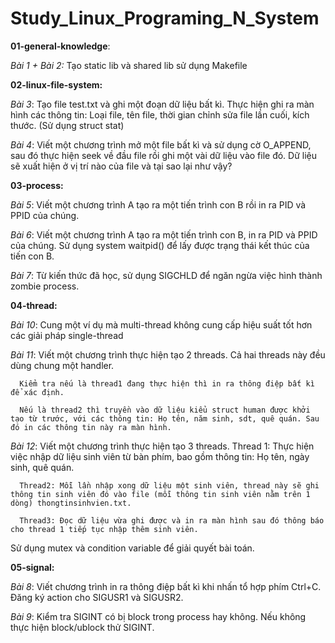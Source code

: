 # Study_Linux_Programing_N_System


**01-general-knowledge**: 

_Bài 1 + Bài 2:_ Tạo static lib và shared lib sử dụng Makefile

**02-linux-file-system:**

  _Bài 3_: Tạo file test.txt và ghi một đoạn dữ liệu bất kì. Thực hiện ghi ra màn hình các thông tin: Loại file, tên file, thời gian chỉnh sửa file lần cuối, kích thước. (Sử dụng struct stat)
  
  _Bài 4_: Viết một chương trình mở một file bất kì và sử dụng cờ O_APPEND, sau đó thực hiện seek về đầu file rồi ghi một vài dữ liệu vào file đó. Dữ liệu sẽ xuất hiện ở vị trí nào của file và tại sao lại như vậy?

**03-process:**

  _Bài 5_: Viết một chương trình A tạo ra một tiến trình con B rồi in ra PID và PPID của chúng.
  
  _Bài 6_: Viết một chương trình A tạo ra một tiến trình con B, in ra PID và PPID của chúng.  Sử dụng system waitpid() để lấy được trạng thái kết thúc của tiến con B.

  _Bài 7_: Từ kiến thức đã học, sử dụng SIGCHLD để ngăn ngừa việc hình thành zombie process.

**04-thread:**

  _Bài 10_: Cung một ví dụ mà multi-thread không cung cấp hiệu suất tốt hơn các giải pháp single-thread

  _Bài 11_: Viết một chương trình thực hiện tạo 2 threads. Cả hai threads này đều dùng chung một handler.
  
      Kiểm tra nếu là thread1 đang thực hiện thì in ra thông điệp bất kì để xác định. 
      
      Nếu là thread2 thì truyền vào dữ liệu kiểu struct human được khởi tạo từ trước, với các thông tin: Họ tên, năm sinh, sdt, quê quán. Sau đó in các thông tin này ra màn hình.

  _Bài 12_: Viết một chương trình thực hiện tạo 3 threads.
      Thread 1: Thực hiện việc nhập dữ liệu sinh viên từ bàn phím, bao gồm thông tin: Họ tên, ngày sinh, quê quán.
      
      Thread2: Mỗi lần nhập xong dữ liệu một sinh viên, thread này sẽ ghi thông tin sinh viên đó vào file (mỗi thông tin sinh viên nằm trên 1 dòng) thongtinsinhvien.txt.
      
      Thread3: Đọc dữ liệu vừa ghi được và in ra màn hình sau đó thông báo cho thread 1 tiếp tục nhập thêm sinh viên.
      
Sử dụng mutex và condition variable để giải quyết bài toán.

**05-signal:**

_Bài 8_: Viết chương trình in ra thông điệp bất kì khi nhấn tổ hợp phím Ctrl+C. Đăng ký action cho SIGUSR1 và SIGUSR2.

_Bài 9_: Kiểm tra SIGINT có bị block trong process hay không. Nếu không thực hiện block/ublock thử SIGINT.


 

  
